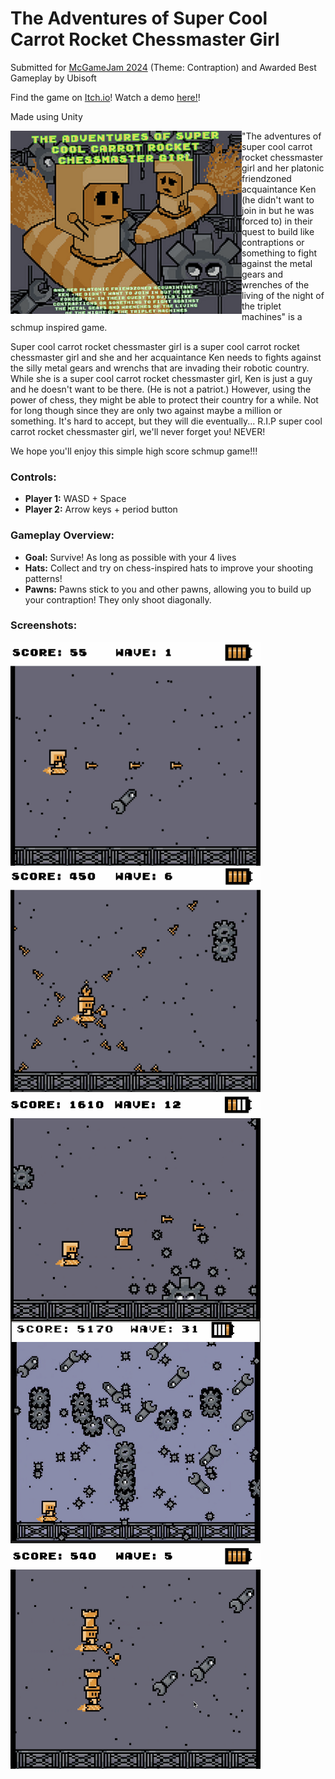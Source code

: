# The Adventures of Super Cool Carrot Rocket Chessmaster Girl

Submitted for [McGameJam 2024](https://itch.io/jam/mcgamejam-2024/entries) (Theme: Contraption) and Awarded Best Gameplay by Ubisoft

Find the game on [Itch.io](https://lianl.itch.io/the-adventures-of-super-cool-carrot-rocket-chessmaster-girl)!
Watch a demo [here!]([https://lianl.itch.io/the-adventures-of-super-cool-carrot-rocket-chessmaster-girl](https://www.youtube.com/watch?v=ISyCelCeTNc&ab_channel=Lian))!

Made using Unity

<div><img src="cover.png" width="370px" align="left"></div>

"The adventures of super cool carrot rocket chessmaster girl and her platonic friendzoned acquaintance Ken (he didn't want to join in but he was forced to) in their quest to build like contraptions or something to fight against the metal gears and wrenches of the living of the night of the triplet machines" is a schmup inspired game. 

Super cool carrot rocket chessmaster girl is a super cool carrot rocket chessmaster girl and she and her acquaintance Ken needs to fights against the silly metal gears and wrenchs that are invading their robotic country. While she is a super cool carrot rocket chessmaster girl, Ken is just a guy and he doesn't want to be there. (He is not a patriot.) However, using the power of chess, they might be able to protect their country for a while. Not for long though since they are only two against maybe a million or something. It's hard to accept, but they will die eventually... R.I.P super cool carrot rocket chessmaster girl, we'll never forget you! NEVER! 

We hope you'll enjoy this simple high score schmup game!!!  

### Controls:
- **Player 1:** WASD + Space
- **Player 2:** Arrow keys + period button

### Gameplay Overview:
- **Goal:** Survive! As long as possible with your 4 lives
- **Hats:** Collect and try on chess-inspired hats to improve your shooting patterns!
- **Pawns:** Pawns stick to you and other pawns, allowing you to build up your contraption! They only shoot diagonally.

### Screenshots:
<img src="singlePlayer.png" width="400px" align="left">
<br><br><br><br><br><br><br><br>
<br><br><br><br><br><br><br><br>
<img src="powerup.png" width="400px" align="left">
<br><br><br><br><br><br><br><br>
<br><br><br><br><br><br><br><br>
<img src="bigGear.png" width="400px" align="left">
<br><br><br><br><br><br><br><br>
<br><br><br><br><br><br><br><br>
<img src="hard.png" width="400px" align="left">
<br><br><br><br><br><br><br><br>
<br><br><br><br><br><br><br><br>
<img src="multiplayer.png" width="400px" align="left">

